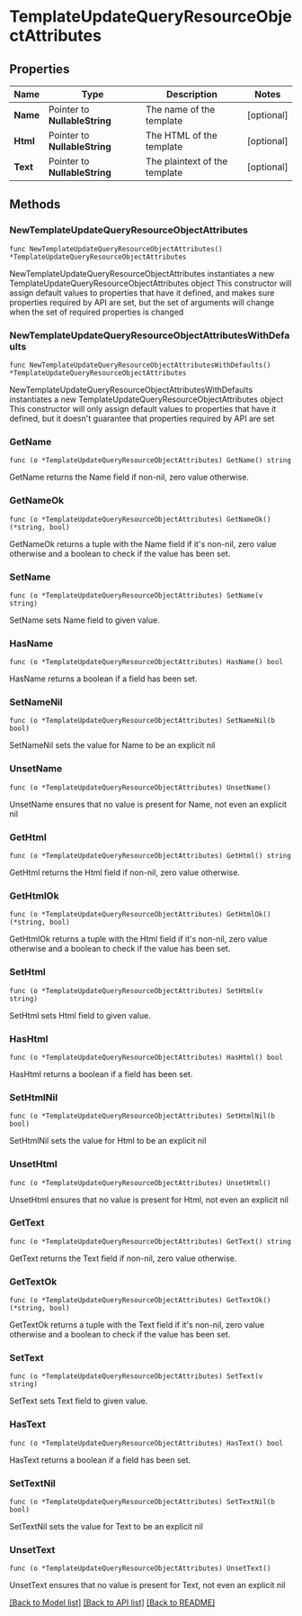 # TemplateUpdateQueryResourceObjectAttributes

## Properties

Name | Type | Description | Notes
------------ | ------------- | ------------- | -------------
**Name** | Pointer to **NullableString** | The name of the template | [optional] 
**Html** | Pointer to **NullableString** | The HTML of the template | [optional] 
**Text** | Pointer to **NullableString** | The plaintext of the template | [optional] 

## Methods

### NewTemplateUpdateQueryResourceObjectAttributes

`func NewTemplateUpdateQueryResourceObjectAttributes() *TemplateUpdateQueryResourceObjectAttributes`

NewTemplateUpdateQueryResourceObjectAttributes instantiates a new TemplateUpdateQueryResourceObjectAttributes object
This constructor will assign default values to properties that have it defined,
and makes sure properties required by API are set, but the set of arguments
will change when the set of required properties is changed

### NewTemplateUpdateQueryResourceObjectAttributesWithDefaults

`func NewTemplateUpdateQueryResourceObjectAttributesWithDefaults() *TemplateUpdateQueryResourceObjectAttributes`

NewTemplateUpdateQueryResourceObjectAttributesWithDefaults instantiates a new TemplateUpdateQueryResourceObjectAttributes object
This constructor will only assign default values to properties that have it defined,
but it doesn't guarantee that properties required by API are set

### GetName

`func (o *TemplateUpdateQueryResourceObjectAttributes) GetName() string`

GetName returns the Name field if non-nil, zero value otherwise.

### GetNameOk

`func (o *TemplateUpdateQueryResourceObjectAttributes) GetNameOk() (*string, bool)`

GetNameOk returns a tuple with the Name field if it's non-nil, zero value otherwise
and a boolean to check if the value has been set.

### SetName

`func (o *TemplateUpdateQueryResourceObjectAttributes) SetName(v string)`

SetName sets Name field to given value.

### HasName

`func (o *TemplateUpdateQueryResourceObjectAttributes) HasName() bool`

HasName returns a boolean if a field has been set.

### SetNameNil

`func (o *TemplateUpdateQueryResourceObjectAttributes) SetNameNil(b bool)`

 SetNameNil sets the value for Name to be an explicit nil

### UnsetName
`func (o *TemplateUpdateQueryResourceObjectAttributes) UnsetName()`

UnsetName ensures that no value is present for Name, not even an explicit nil
### GetHtml

`func (o *TemplateUpdateQueryResourceObjectAttributes) GetHtml() string`

GetHtml returns the Html field if non-nil, zero value otherwise.

### GetHtmlOk

`func (o *TemplateUpdateQueryResourceObjectAttributes) GetHtmlOk() (*string, bool)`

GetHtmlOk returns a tuple with the Html field if it's non-nil, zero value otherwise
and a boolean to check if the value has been set.

### SetHtml

`func (o *TemplateUpdateQueryResourceObjectAttributes) SetHtml(v string)`

SetHtml sets Html field to given value.

### HasHtml

`func (o *TemplateUpdateQueryResourceObjectAttributes) HasHtml() bool`

HasHtml returns a boolean if a field has been set.

### SetHtmlNil

`func (o *TemplateUpdateQueryResourceObjectAttributes) SetHtmlNil(b bool)`

 SetHtmlNil sets the value for Html to be an explicit nil

### UnsetHtml
`func (o *TemplateUpdateQueryResourceObjectAttributes) UnsetHtml()`

UnsetHtml ensures that no value is present for Html, not even an explicit nil
### GetText

`func (o *TemplateUpdateQueryResourceObjectAttributes) GetText() string`

GetText returns the Text field if non-nil, zero value otherwise.

### GetTextOk

`func (o *TemplateUpdateQueryResourceObjectAttributes) GetTextOk() (*string, bool)`

GetTextOk returns a tuple with the Text field if it's non-nil, zero value otherwise
and a boolean to check if the value has been set.

### SetText

`func (o *TemplateUpdateQueryResourceObjectAttributes) SetText(v string)`

SetText sets Text field to given value.

### HasText

`func (o *TemplateUpdateQueryResourceObjectAttributes) HasText() bool`

HasText returns a boolean if a field has been set.

### SetTextNil

`func (o *TemplateUpdateQueryResourceObjectAttributes) SetTextNil(b bool)`

 SetTextNil sets the value for Text to be an explicit nil

### UnsetText
`func (o *TemplateUpdateQueryResourceObjectAttributes) UnsetText()`

UnsetText ensures that no value is present for Text, not even an explicit nil

[[Back to Model list]](../README.md#documentation-for-models) [[Back to API list]](../README.md#documentation-for-api-endpoints) [[Back to README]](../README.md)


